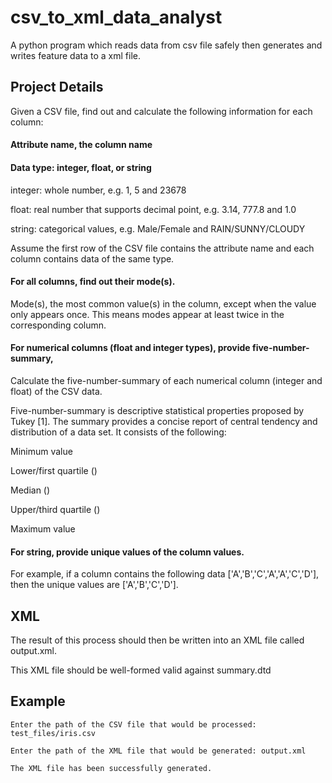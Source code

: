 # csv_to_xml_data_analyst
A python program which reads data from csv file safely then generates and writes feature data to a xml file. 
## Project Details


Given a CSV file, find out and calculate the following information for each column:

#### Attribute name, the column name

#### Data type: integer, float, or string

integer: whole number, e.g. 1, 5 and 23678

float: real number that supports decimal point, e.g. 3.14, 777.8 and 1.0

string: categorical values, e.g. Male/Female and RAIN/SUNNY/CLOUDY

Assume the first row of the CSV file contains the attribute name and each column contains data of the same type.

#### For all columns, find out their mode(s).

Mode(s), the most common value(s) in the column, except when the value only appears once. This means modes appear at least twice in the corresponding column.


#### For numerical columns (float and integer types), provide five-number-summary,

Calculate the five-number-summary of each numerical column (integer and float) of the CSV data. 

Five-number-summary is descriptive statistical properties proposed by Tukey [1]. The summary provides a concise report of central tendency and distribution of a data set. It consists of the following:

Minimum value

Lower/first quartile ()

Median ()

Upper/third quartile ()

Maximum value

#### For string, provide unique values of the column values. 

For example, if a column contains the following data ['A','B','C','A','A','C','D'], then the unique values are ['A','B','C','D'].

## XML
The result of this process should then be written into an XML file called output.xml.

This XML file should be well-formed valid against summary.dtd

## Example

`Enter the path of the CSV file that would be processed: test_files/iris.csv`

`Enter the path of the XML file that would be generated: output.xml`

`The XML file has been successfully generated.`